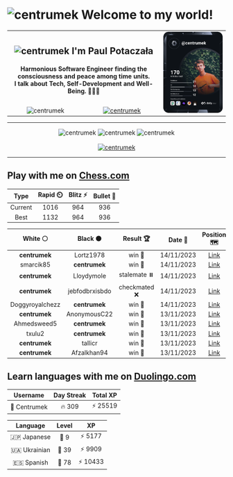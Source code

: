 <h1>
  <img
    src="https://emojis.slackmojis.com/emojis/images/1531849430/4246/blob-sunglasses.gif"
    width="30"
    alt="centrumek"
  />
  Welcome to my world!
</h1>

<table>
  <tbody>
    <tr>
      <td align="center" width="70%" colspan="2">
        <h2>
          <img
            src="https://raw.githubusercontent.com/MartinHeinz/MartinHeinz/master/wave.gif"
            width="30px"
            alt="centrumek"
          />
          I'm Paul Potaczała
        </h2>
        <h4>
          Harmonious Software Engineer finding the consciousness and peace among time units.
          <br/>
          I talk about Tech, Self-Development and Well-Being. 🌿🧘🚀
        </h4>
      </td>
      <td width="30%" rowspan="2">
        <a href="https://app.daily.dev/centrumek">
          <img
            src="./devcard.svg"
            alt="centrumek"
          />
        </a>
      </td>
    </tr>
    <tr align="center">
      <td>
        <img
          src="https://komarev.com/ghpvc/?username=centrumek&label=visitors&color=0e75b6&style=flat"
          alt="centrumek"
        >
      </td>
      <td>
        <a href="https://stackoverflow.com/users/14496012/centrumek">
          <img
            src="https://stackoverflow.com/users/flair/14496012.png?theme=dark"
            alt="centrumek"
          >
        </a>
      </td>
    </tr>
  </tbody>
</table>

---
<div align="center">
  <img 
    src="https://github-readme-stats.vercel.app/api?username=centrumek&show_icons=true&count_private=true&theme=dark&hide_border=true&hide=issues,contribs&bg_color=00000000"
    alt="centrumek"
  />
  <img
    src="https://github-readme-stats.vercel.app/api/top-langs/?username=centrumek&layout=compact&hide_border=true&theme=dark&bg_color=00000000&langs_count=6&exclude_repo=air-statistic-app"
    alt="centrumek"
  />
  <img 
    src="https://github-readme-streak-stats.herokuapp.com?user=centrumek&theme=dark&hide_border=true&background=FFFFFF00"
    alt="centrumek"
  />
  <br/>
  <br/>
  <a href="https://www.buymeacoffee.com/centrumek">
    <img
      src="https://cdn.buymeacoffee.com/buttons/v2/default-orange.png"
      height="50"
      width="210"
      alt="centrumek"
    />
  </a>
</div>

---

## Play with me on [Chess.com](https://www.chess.com/member/centrumek)

<div align="center">
<!--START_SECTION:chessStats-->
<!-- Automatically generated with https://github.com/Balastrong/chess-stats-action -->

| Type | Rapid ⏲️ | Blitz ⚡ | Bullet 🔫 |
|:---:|:---:|:---:|:---:|
| Current | 1016 | 964 | 936 |
| Best | 1132 | 964 | 936 |

| White ⚪ | Black ⚫ | Result 🏆 | Date 📅 | Position 🗺️ | Type 🕕 |
|:---:|:---:|:---:|:---:|:---:|:---:|
| **centrumek** | Lortz1978 | win 🥇 | 14/11/2023 | <a href="http://www.ee.unb.ca/cgi-bin/tervo/fen.pl?select=4r3/p5kp/1pP3p1/1B1K1p1b/P2N1P1P/4P1R1/8/3r4 b - -">Link</a> | Blitz |
| smarcik85 | **centrumek** | win 🥇 | 14/11/2023 | <a href="http://www.ee.unb.ca/cgi-bin/tervo/fen.pl?select=5rk1/1p3pb1/4p1p1/P3P3/2pPKP2/3q1P2/8/8 w - -">Link</a> | Blitz |
| **centrumek** | Lloydymole | stalemate ⏸️ | 14/11/2023 | <a href="http://www.ee.unb.ca/cgi-bin/tervo/fen.pl?select=1k6/1P6/PK6/8/8/8/8/8 b - -">Link</a> | Rapid |
| **centrumek** | jebfodbrxisbdo | checkmated ❌ | 14/11/2023 | <a href="http://www.ee.unb.ca/cgi-bin/tervo/fen.pl?select=8/1k6/p3p3/Kp2P3/r7/2R3B1/8/3b4 w - -">Link</a> | Rapid |
| Doggyroyalchezz | **centrumek** | win 🥇 | 14/11/2023 | <a href="http://www.ee.unb.ca/cgi-bin/tervo/fen.pl?select=8/1p6/1r6/8/4K3/8/8/kq3Q2 w - -">Link</a> | Blitz |
| **centrumek** | AnonymousC22 | win 🥇 | 13/11/2023 | <a href="http://www.ee.unb.ca/cgi-bin/tervo/fen.pl?select=Q1R5/8/1K3kp1/8/2R4P/8/8/8 b - -">Link</a> | Blitz |
| Ahmedsweed5 | **centrumek** | win 🥇 | 13/11/2023 | <a href="http://www.ee.unb.ca/cgi-bin/tervo/fen.pl?select=6k1/ppQ4p/3P1bp1/6n1/4r1qK/8/P1P4P/3R4 w - -">Link</a> | Rapid |
| txulu2 | **centrumek** | win 🥇 | 13/11/2023 | <a href="http://www.ee.unb.ca/cgi-bin/tervo/fen.pl?select=r2qk2r/ppp2p1p/3p4/3np3/1P2N1p1/2PP4/PB1b1PPP/R4RK1 w kq -">Link</a> | Rapid |
| **centrumek** | tallicr | win 🥇 | 13/11/2023 | <a href="http://www.ee.unb.ca/cgi-bin/tervo/fen.pl?select=rn2k2r/ppp2ppp/4p3/3pB3/4b3/1P2P3/P1P2PPP/RN1QK1R1 b Qkq -">Link</a> | Blitz |
| **centrumek** | Afzalkhan94 | win 🥇 | 13/11/2023 | <a href="http://www.ee.unb.ca/cgi-bin/tervo/fen.pl?select=8/4p1kp/3p1pp1/8/8/1PQ1P1P1/q4P1P/5RK1 b - -">Link</a> | Blitz |

<!--END_SECTION:chessStats-->
</div>

## Learn languages with me on [Duolingo.com](https://www.duolingo.com/profile/Centrumek)

<div align="center">
<!--START_SECTION:duolingoStats-->
<!-- Automatically generated with https://github.com/centrumek/duolingo-readme-stats-->

| Username | Day Streak | Total XP |
|:---:|:---:|:---:|
| 👤 Centrumek | 🔥 309 | ⚡ 25519 |

| Language | Level | XP |
|:---:|:---:|:---:|
| 🇯🇵 Japanese | 👑 9 | ⚡ 5177 |
| 🇺🇦 Ukrainian | 👑 39 | ⚡ 9909 |
| 🇪🇸 Spanish | 👑 78 | ⚡ 10433 |

<!--END_SECTION:duolingoStats-->
</div>
<!--
**centrumek/centrumek** is a ✨ _special_ ✨ repository because its `README.md` (this file) appears on your GitHub profile.

Here are some ideas to get you started:

- 🔭 I’m currently working on ...
- 🌱 I’m currently learning ...
- 👯 I’m looking to collaborate on ...
- 🤔 I’m looking for help with ...
- 💬 Ask me about ...
- 📫 How to reach me: ...
- 😄 Pronouns: ...
- ⚡ Fun fact: ...
-->
